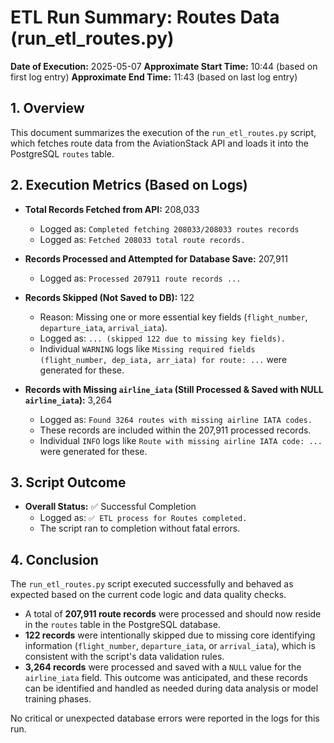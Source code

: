 # ETL Run Summary: Routes Data (run_etl_routes.py)

**Date of Execution:** 2025-05-07
**Approximate Start Time:** 10:44 (based on first log entry)
**Approximate End Time:** 11:43 (based on last log entry)

## 1. Overview

This document summarizes the execution of the `run_etl_routes.py` script, which fetches route data from the AviationStack API and loads it into the PostgreSQL `routes` table.

## 2. Execution Metrics (Based on Logs)

-   **Total Records Fetched from API:** 208,033
    -   Logged as: `Completed fetching 208033/208033 routes records`
    -   Logged as: `Fetched 208033 total route records.`

-   **Records Processed and Attempted for Database Save:** 207,911
    -   Logged as: `Processed 207911 route records ...`

-   **Records Skipped (Not Saved to DB):** 122
    -   Reason: Missing one or more essential key fields (`flight_number`, `departure_iata`, `arrival_iata`).
    -   Logged as: `... (skipped 122 due to missing key fields).`
    -   Individual `WARNING` logs like `Missing required fields (flight_number, dep_iata, arr_iata) for route: ...` were generated for these.

-   **Records with Missing `airline_iata` (Still Processed & Saved with NULL `airline_iata`):** 3,264
    -   Logged as: `Found 3264 routes with missing airline IATA codes.`
    -   These records are included within the 207,911 processed records.
    -   Individual `INFO` logs like `Route with missing airline IATA code: ...` were generated for these.

## 3. Script Outcome

-   **Overall Status:** ✅ Successful Completion
    -   Logged as: `✅ ETL process for Routes completed.`
    -   The script ran to completion without fatal errors.

## 4. Conclusion

The `run_etl_routes.py` script executed successfully and behaved as expected based on the current code logic and data quality checks.

-   A total of **207,911 route records** were processed and should now reside in the `routes` table in the PostgreSQL database.
-   **122 records** were intentionally skipped due to missing core identifying information (`flight_number`, `departure_iata`, or `arrival_iata`), which is consistent with the script's data validation rules.
-   **3,264 records** were processed and saved with a `NULL` value for the `airline_iata` field. This outcome was anticipated, and these records can be identified and handled as needed during data analysis or model training phases.

No critical or unexpected database errors were reported in the logs for this run. 